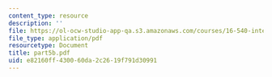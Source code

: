 ```yaml
---
content_type: resource
description: ''
file: https://ol-ocw-studio-app-qa.s3.amazonaws.com/courses/16-540-internal-flows-in-turbomachines-spring-2006/e82160ff430060da2c2619f791d30991_part5b.pdf
file_type: application/pdf
resourcetype: Document
title: part5b.pdf
uid: e82160ff-4300-60da-2c26-19f791d30991
---
```

